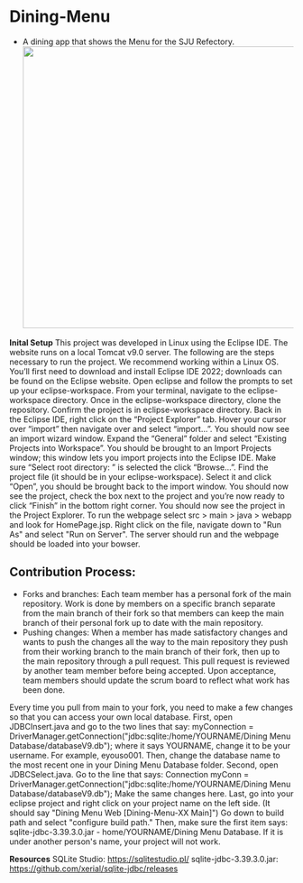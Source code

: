 # Dining-Menu
* A dining app that shows the Menu for the SJU Refectory.
<img src="![egg boy4](https://user-images.githubusercontent.com/61028069/204590164-ec0885db-7ba0-4670-954c-2e6e27454779.png)
" width= "500" height = "500">

**Inital Setup**
  This project was developed in Linux using the Eclipse IDE. The website runs on a local Tomcat v9.0 server. The following are the steps necessary to run the project. We recommend working within a Linux OS. You’ll first need to download and install Eclipse IDE 2022; downloads can be found on the Eclipse website. Open eclipse and follow the prompts to set up your eclipse-workspace. From your terminal, navigate to the eclipse-workspace directory. Once in the eclipse-workspace directory, clone the repository. Confirm the project is in eclipse-workspace directory. Back in the Eclipse IDE, right click on the “Project Explorer” tab. Hover your cursor over “import” then navigate over and select “import...”. You should now see an import wizard window. Expand the “General” folder and select “Existing Projects into Workspace”. You should be brought to an Import Projects window; this window lets you import projects into the Eclipse IDE. Make sure “Select root directory: ” is selected the click “Browse...”. Find the project file (it should be in your eclipse-workspace). Select it and click “Open”, you should be brought back to the import window. You should now see the project, check the box next to the project and you’re now ready to click “Finish” in the bottom right corner. You should now see the project in the Project Explorer. To run the webpage select src > main > java > webapp and look for HomePage.jsp. Right click on the file, navigate down to "Run As" and select "Run on Server". The server should run and the webpage should be loaded into your bowser.  

## Contribution Process:
* Forks and branches: Each team member has a personal fork of the main repository. Work is done by members on a specific branch separate from the main branch of their fork so that members can keep the main branch of their personal fork up to date with the main repository.
* Pushing changes: When a member has made satisfactory changes and wants to push the changes all the way to the main repository they push from their working branch to the main branch of their fork, then up to the main repository through a pull request. This pull request is reviewed by another team member before being accepted. Upon acceptance, team members should update the scrum board to reflect what work has been done.

Every time you pull from main to your fork, you need to make a few changes so that you can access your own local database. 
First, open JDBCInsert.java and go to the two lines that say: myConnection = DriverManager.getConnection("jdbc:sqlite:/home/YOURNAME/Dining Menu Database/databaseV9.db"); where it says YOURNAME, change it to be your username. For example, eyouso001. Then, change the database name to the most recent one in your Dining Menu Database folder. 
Second, open JDBCSelect.java. Go to the line that says: Connection myConn = DriverManager.getConnection("jdbc:sqlite:/home/YOURNAME/Dining Menu Database/databaseV9.db");
Make the same changes here. 
Last, go into your eclipse project and right click on your project name on the left side. (It should say "Dining Menu Web [Dining-Menu-XX Main]") Go down to build path and select "configure build path." Then, make sure the first item says: sqlite-jdbc-3.39.3.0.jar - home/YOURNAME/Dining Menu Database. If it is under another person's name, your project will not work. 

**Resources**
SQLite Studio: https://sqlitestudio.pl/
sqlite-jdbc-3.39.3.0.jar: https://github.com/xerial/sqlite-jdbc/releases
